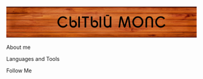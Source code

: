 ![Header](https://github.com/mariabakashova/mariabakashova/blob/main/assets/VYVESKA_SYTYJMOPS.jpg)

About me

Languages and Tools

Follow Me